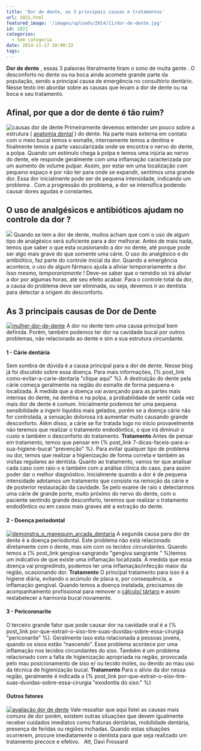 ```yaml
---
title: 'Dor de dente, as 3 principais causas e tratamentos'
url: 1021.html
featured_image: '/images/uploads/2014/11/dor-de-dente.jpg'
id: 1021
categories:
  - Sem categoria
date: 2014-11-17 10:00:22
tags:
---
```


**Dor de dente** , essas 3 palavras literalmente tiram o sono de muita gente . O desconforto no dente ou na boca ainda acomete grande parte da população, sendo a principal causa de emergência no consultório dentário. Nesse texto irei abordar sobre as causas que levam a dor de dente ou na boca e seu tratamento.

Afinal, por que a dor de dente é tão ruim?
------------------------------------------

![causas dor de dente ](/images/uploads/2014/11/causas-dor-de-dente-1.jpg) Primeiramente devemos entender um pouco sobre a estrutura ( [anatomia dental](http://pt.wikipedia.org/wiki/Anatomia_dental) ) do dente. Na parte mais externa em contato com o meio bucal temos o esmalte, internamente temos a dentina e finalmente temos a parte vascularizada onde se encontra o nervo do dente, a polpa. Quando um estímulo chega à polpa e temos uma injúria ao nervo do dente, ele responde geralmente com uma inflamação caracterizada por um aumento de volume pulpar. Assim, por estar em uma localização com pequeno espaço e por não ter para onde se expandir, sentimos uma grande dor. Essa dor inicialmente pode ser de pequena intensidade, indicando um problema . Com a progressão do problema, a dor se intensifica podendo causar dores agudas e constantes.

O uso de analgésicos e antibióticos ajudam no controle da dor ?
---------------------------------------------------------------

![](/images/uploads/2016/03/medicação-extração-de-dente.jpg) Quando se tem a dor de dente, muitos acham que com o uso de algum tipo de analgésico será suficiente para a dor melhorar. Antes de mais nada, temos que saber o que esta ocasionando a dor no dente, até porque pode ser algo mais grave do que somente uma cárie. O uso do analgésico e do antibiótico, faz parte do controle inicial da dor. Quando a emergência acontece, o uso de algum fármaco ajuda a aliviar temporariamente a dor. Isso mesmo, _temporariamente_ ! Deve-se saber que o remédio só irá aliviar a dor por algumas horas, até seu efeito acabar. Para o controle total da dor, a causa do problema deve ser eliminada, ou seja, devemos ir ao dentista para detectar a origem do desconforto.

As 3 principais causas de Dor de Dente
--------------------------------------

[![mulher-dor-de-dente](/images/uploads/2014/11/mulher-dor-de-dente.jpg)](/images/uploads/2014/11/mulher-dor-de-dente.jpg) A dor no dente tem uma causa principal bem definida. Porém, também podemos ter dor na cavidade bucal por outros problemas, não relacionado ao dente e sim a sua estrutura circundante.

#### 1 - Cárie dentária 

Sem sombra de dúvida é a causa principal para a dor de dente. Nesse blog já foi discutido sobre essa doença. Para mais informações, {% post_link como-evitar-a-carie-dentaria "clique aqui" %}. A destruição do dente pela cárie começa geralmente na região do esmalte de forma pequena e localizada. À medida que a doença vai avançando para as partes mais internas do dente, na dentina e na polpa, a probabilidade de sentir cada vez mais dor de dente é comum. Inicialmente podemos ter uma pequena sensibilidade a ingerir líquidos mais gelados, porém se a doença cárie não for controlada, a sensação dolorosa irá aumentar muito causando grande desconforto. Além disso, a cárie se for tratada logo no início provavelmente não teremos que realizar o tratamento endodôntico, o que irá diminuir o custo e também o desconforto do tratamento. **Tratamento** Antes de pensar em tratamento, temos que pensar em {% post_link 7-dicas-faceis-para-a-sua-higiene-bucal "prevenção" %}. Para evitar qualquer tipo de problema ou dor, temos que realizar a higienização de forma correta e também as visitas regulares ao dentista. Quanto ao tratamento, vamos ter que analisar cada caso com raio-x e também com a análise clínica do caso, para assim poder dar o melhor diagnóstico. Inicialmente quando a dor é de pequena intensidade adotamos um tratamento que consiste na remoção da cárie e de posterior restauração da cavidade. Se pelo exame de raio x detectarmos uma cárie de grande porte, muito próximo do nervo do dente, com o paciente sentindo grande desconforto, teremos que realizar o tratamento endodôntico ou em casos mais graves até a extração do dente.

#### 2 - Doença periodontal 

[![demonstra_o_manequim_arcada_dentaria](/images/uploads/2014/11/demonstra_o_manequim_arcada_dentaria.jpg)](/images/uploads/2014/11/demonstra_o_manequim_arcada_dentaria.jpg) A segunda causa para dor de dente é a doença periodontal. Este problema não está relacionado diretamente com o dente, mas sim com os tecidos circundantes. Quando temos a {% post_link gengiva-sangrando "gengiva sangrante " %}temos um indicativo de que existe uma inflamação localizada. À medida que essa doença vai progredindo, podemos ter uma inflamação/infecção maior da região, ocasionando dor. **Tratamento** O principal tratamento para isso é a higiene diária, evitando o acúmulo de placa e, por consequência, a inflamação gengival. Quando temos a doença instalada, precisamos de acompanhamento profissional para remover o [cálculo/ tártaro](/tratamentos/periodontia/) e assim restabelecer a harmonia bucal novamente.  

#### 3 - Pericoronarite 

O terceiro grande fator que pode causar dor na cavidade oral é a {% post_link por-que-extrair-o-siso-tire-suas-duvidas-sobre-essa-cirurgia "periconarite" %}. Geralmente isso esta relacionada a pessoas jovens, quando os sisos estão “nascendo”. Esse problema acontece por uma inflamação nos tecidos circundantes do siso. Também é um problema relacionado com a falta de higienização apropriada na região, provocada pelo mau posicionamento de siso e/ ou tecido moles, ou devido ao mau uso da técnica de higienização bucal. **Tratamento** Para o alívio da dor nessa região, geralmente é indicada a {% post_link por-que-extrair-o-siso-tire-suas-duvidas-sobre-essa-cirurgia "exodontia do siso." %}  

#### Outros fatores 

[![avaliação dor de dente](/images/uploads/2014/11/avaliação-dor-de-dente.jpg)](/images/uploads/2014/11/avaliação-dor-de-dente.jpg) Vale ressaltar que aqui listei as causas mais comuns de dor porém, existem outras situações que devem igualmente receber cuidados imediatos como fraturas dentárias, mobilidade dentária, presença de feridas ou regiões inchadas. Quando estas situações ocorrerem, procure imediatamente o dentista para que seja realizado um tratamento precoce e efetivo.   Att, Davi Frossard